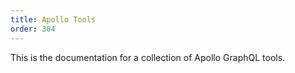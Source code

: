 ```yaml
---
title: Apollo Tools
order: 304
---
```


This is the documentation for a collection of Apollo GraphQL tools.
